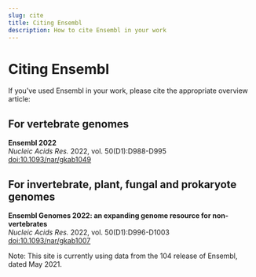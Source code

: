```yaml
---
slug: cite
title: Citing Ensembl
description: How to cite Ensembl in your work
---
```


# Citing Ensembl

If you've used Ensembl in your work, please cite the appropriate overview article:

## For vertebrate genomes

**Ensembl 2022**\
_Nucleic Acids Res._ 2022, vol. 50(D1):D988-D995\
[doi:10.1093/nar/gkab1049](https://doi.org/10.1093/nar/gkab1049)

## For invertebrate, plant, fungal and prokaryote genomes

**Ensembl Genomes 2022: an expanding genome resource for non-vertebrates**\
_Nucleic Acids Res._ 2022, vol. 50(D1):D996-D1003\
[doi:10.1093/nar/gkab1007](https://doi.org/10.1093/nar/gkab1007)

Note: This site is currently using data from the 104 release of Ensembl, dated May 2021.
